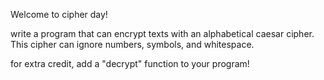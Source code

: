 <div class="md"><p>Welcome to cipher day!</p>
<p>write a program that can encrypt texts with an alphabetical caesar cipher. This cipher can ignore numbers, symbols, and whitespace.</p>
<p>for extra credit, add a "decrypt" function to your program!</p>
</div>
